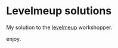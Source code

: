 # Levelmeup solutions

My solution to the [levelmeup](https://github.com/rvagg/levelmeup) workshopper.

enjoy.